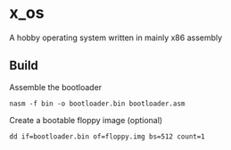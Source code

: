 # x_os
A hobby operating system written in mainly x86 assembly

## Build

Assemble the bootloader

```
nasm -f bin -o bootloader.bin bootloader.asm
```

Create a bootable floppy image (optional)

```
dd if=bootloader.bin of=floppy.img bs=512 count=1
```